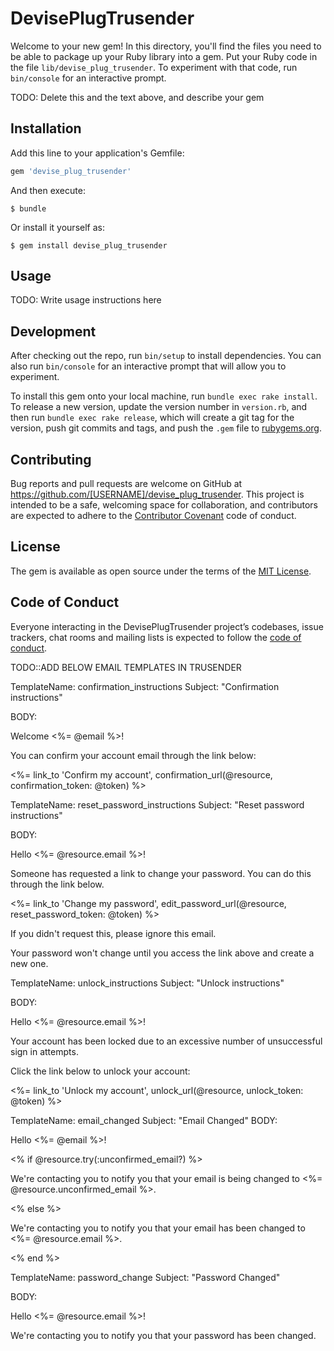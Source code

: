 # DevisePlugTrusender

Welcome to your new gem! In this directory, you'll find the files you need to be able to package up your Ruby library into a gem. Put your Ruby code in the file `lib/devise_plug_trusender`. To experiment with that code, run `bin/console` for an interactive prompt.

TODO: Delete this and the text above, and describe your gem

## Installation

Add this line to your application's Gemfile:

```ruby
gem 'devise_plug_trusender'
```

And then execute:

    $ bundle

Or install it yourself as:

    $ gem install devise_plug_trusender

## Usage

TODO: Write usage instructions here

## Development

After checking out the repo, run `bin/setup` to install dependencies. You can also run `bin/console` for an interactive prompt that will allow you to experiment.

To install this gem onto your local machine, run `bundle exec rake install`. To release a new version, update the version number in `version.rb`, and then run `bundle exec rake release`, which will create a git tag for the version, push git commits and tags, and push the `.gem` file to [rubygems.org](https://rubygems.org).

## Contributing

Bug reports and pull requests are welcome on GitHub at https://github.com/[USERNAME]/devise_plug_trusender. This project is intended to be a safe, welcoming space for collaboration, and contributors are expected to adhere to the [Contributor Covenant](http://contributor-covenant.org) code of conduct.

## License

The gem is available as open source under the terms of the [MIT License](https://opensource.org/licenses/MIT).

## Code of Conduct

Everyone interacting in the DevisePlugTrusender project’s codebases, issue trackers, chat rooms and mailing lists is expected to follow the [code of conduct](https://github.com/[USERNAME]/devise_plug_trusender/blob/master/CODE_OF_CONDUCT.md).


TODO::ADD BELOW EMAIL TEMPLATES IN TRUSENDER

TemplateName: confirmation_instructions
Subject: "Confirmation instructions"

BODY:

<p>Welcome <%= @email %>!</p>

<p>You can confirm your account email through the link below:</p>

<p><%= link_to 'Confirm my account', confirmation_url(@resource, confirmation_token: @token) %></p>



TemplateName: reset_password_instructions
Subject: "Reset password instructions"

BODY:

<p>Hello <%= @resource.email %>!</p>

<p>Someone has requested a link to change your password. You can do this through the link below.</p>

<p><%= link_to 'Change my password', edit_password_url(@resource, reset_password_token: @token) %></p>

<p>If you didn't request this, please ignore this email.</p>
<p>Your password won't change until you access the link above and create a new one.</p>



TemplateName: unlock_instructions
Subject: "Unlock instructions"

BODY:

<p>Hello <%= @resource.email %>!</p>

<p>Your account has been locked due to an excessive number of unsuccessful sign in attempts.</p>

<p>Click the link below to unlock your account:</p>

<p><%= link_to 'Unlock my account', unlock_url(@resource, unlock_token: @token) %></p>


TemplateName: email_changed
Subject: "Email Changed"
BODY:

<p>Hello <%= @email %>!</p>

<% if @resource.try(:unconfirmed_email?) %>
  <p>We're contacting you to notify you that your email is being changed to <%= @resource.unconfirmed_email %>.</p>
<% else %>
  <p>We're contacting you to notify you that your email has been changed to <%= @resource.email %>.</p>
<% end %>


TemplateName: password_change
Subject: "Password Changed"

BODY:

<p>Hello <%= @resource.email %>!</p>

<p>We're contacting you to notify you that your password has been changed.</p>